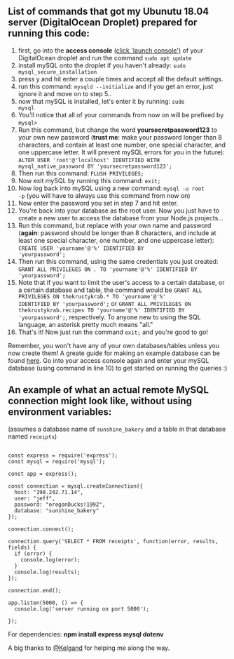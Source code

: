 ## List of commands that got my Ubunutu 18.04 server (DigitalOcean Droplet) prepared for running this code:

1. first, go into the **access console** [(click 'launch console')](https://www.digitalocean.com/docs/images/droplets/pages/access.949745c3cdd9acee5832e28ac3e3ced353e92199d4a0375cf7a380c09aacbdde.png) of your DigitalOcean droplet and run the command <code>sudo apt update</code>
2. install mySQL onto the droplet if you haven't already: <code>sudo mysql_secure_installation</code>
3. press y and hit enter a couple times and accept all the default settings.
4. run this command: <code>mysqld --initialize</code> and if you get an error, just ignore it and move on to step 5..
5. now that mySQL is installed, let's enter it by running: <code>sudo mysql</code>
6. You'll notice that all of your commands from now on will be prefixed by <code>mysql></code>
7. Run this command, but change the word **yoursecretpassword123** to your own new password (**trust me**: make your password longer than 8 characters, and contain at least one number, one special character, and one uppercase letter. It will prevent mySQL errors for you in the future): <code>ALTER USER 'root'@'localhost' IDENTIFIED WITH mysql_native_password BY 'yoursecretpassword123';</code>
8. Then run this command: <code>FLUSH PRIVILEGES;</code>
9. Now exit mySQL by running this command: <code>exit;</code>
10. Now log back into mySQL using a new command: <code>mysql -u root -p</code> (you will have to always use this command from now on)
11. Now enter the password you set in step 7 and hit enter.
12. You're back into your database as the root user. Now you just have to create a new user to access the database from your Node.js projects...
13. Run this command, but replace with your own name and password (**again**: password should be longer than 8 characters, and include at least one special character, one number, and one uppercase letter): <code>CREATE USER 'yourname'@'%' IDENTIFIED BY 'yourpassword';</code>
14. Then run this command, using the same credentials you just created: <code>GRANT ALL PRIVILEGES ON _._ TO 'yourname'@'%' IDENTIFIED BY 'yourpassword';</code>
15. Note that if you want to limit the user's access to a certain database, or a certain database and table, the command would be <code>GRANT ALL PRIVILEGES ON thekrustykrab.* TO 'yourname'@'%' IDENTIFIED BY 'yourpassword';</code> or <code>GRANT ALL PRIVILEGES ON thekrustykrab.recipes TO 'yourname'@'%' IDENTIFIED BY 'yourpassword';</code>, respectively. To anyone new to using the SQL language, an asterisk pretty much means "all."
16. That's it! Now just run the command <code>exit;</code> and you're good to go!

Remember, you won't have any of your own databases/tables unless you now create them! A greate guide for making an example database can be found [here](https://dev.mysql.com/doc/refman/8.0/en/creating-database.html). Go into your access console again and enter your mySQL database (using command in line 10) to get started on running the queries :)

## An example of what an actual remote MySQL connection might look like, without using environment variables:

(assumes a database name of <code>sunshine_bakery</code> and a table in that database named <code>receipts</code>)

<pre><code>
const express = require('express');
const mysql = require('mysql');

const app = express();

const connection = mysql.createConnection({
  host: "198.242.71.14",
  user: "jeff",
  password: "oregonDucks!1992",
  database: "sunshine_bakery"
});

connection.connect();

connection.query('SELECT * FROM receipts', function(error, results, fields) {
  if (error) {
    console.log(error);
  }
  console.log(results);
});

connection.end();

app.listen(5000, () => {
  console.log('server running on port 5000');

});
</code></pre>

For dependencies: **npm install express mysql dotenv**

A big thanks to [@Kelgand](https://github.com/kelgand) for helping me along the way.
